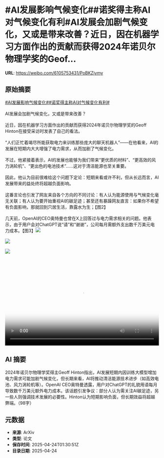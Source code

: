 # #AI发展影响气候变化##诺奖得主称AI对气候变化有利#AI发展会加剧气候变化，又或是带来改善？近日，因在机器学习方面作出的贡献而获得2024年诺贝尔物理学奖的Geof...

**URL**: https://weibo.com/6105753431/PoBKZjymy

## 原始摘要

<a href="https://m.weibo.cn/search?containerid=231522type%3D1%26t%3D10%26q%3D%23AI%E5%8F%91%E5%B1%95%E5%BD%B1%E5%93%8D%E6%B0%94%E5%80%99%E5%8F%98%E5%8C%96%23&amp;extparam=%23AI%E5%8F%91%E5%B1%95%E5%BD%B1%E5%93%8D%E6%B0%94%E5%80%99%E5%8F%98%E5%8C%96%23" data-hide=""><span class="surl-text">#AI发展影响气候变化#</span></a><a href="https://m.weibo.cn/search?containerid=231522type%3D1%26t%3D10%26q%3D%23%E8%AF%BA%E5%A5%96%E5%BE%97%E4%B8%BB%E7%A7%B0AI%E5%AF%B9%E6%B0%94%E5%80%99%E5%8F%98%E5%8C%96%E6%9C%89%E5%88%A9%23&amp;extparam=%23%E8%AF%BA%E5%A5%96%E5%BE%97%E4%B8%BB%E7%A7%B0AI%E5%AF%B9%E6%B0%94%E5%80%99%E5%8F%98%E5%8C%96%E6%9C%89%E5%88%A9%23" data-hide=""><span class="surl-text">#诺奖得主称AI对气候变化有利#</span></a><br><br>AI发展会加剧气候变化，又或是带来改善？<br><br>近日，因在机器学习方面作出的贡献而获得2024年诺贝尔物理学奖的Geoff Hinton在接受采访时发表了自己的看法。<br><br>“人们正忙着竭尽所能获取电力来训练那些庞大的聊天机器人”——在他看来，AI的发展在短期内大大增强了电力需求，从而加剧了气候变化。<br><br>不过，他紧接着表示，AI的发展也能够为我们带来“更优质的材料”、“更高效的风力涡轮机”、“更出色的电池技术”……这对于清洁能源也至关重要。<br><br>因此，他认为目前很难给这个问题下定论：短期来看或许不利，但从长远而言，AI发展带来的益处终将超越负面影响。<br><br>这番言论也引发了网友来自各个方向的不同讨论：有人认为能源使用与气候变化毫无关联；有人认为要开始重视AI的碳足迹；甚至还有暴躁网友直言：如果你不希望有负面影响，那就回到穴居生活，靠露水为生；【图2】<br><br>几天前，OpenAI的CEO奥特曼也曾在X上回答过与电力需求相关的问题。他表示，由于用户会对ChatGPT说“请”和“谢谢”，公司每月需额外支出数千万美元电力成本。【图3】<img style="" src="https://tvax2.sinaimg.cn/large/006Fd7o3ly1i0qvvxmezwj30k00k0gmc.jpg" referrerpolicy="no-referrer"><br><br><img style="" src="https://tvax2.sinaimg.cn/large/006Fd7o3gy1i0qvveyqoqj32fq35cu0y.jpg" referrerpolicy="no-referrer"><br><br><img style="" src="https://tvax3.sinaimg.cn/large/006Fd7o3gy1i0qvvfjrl8j30wg0ngdo7.jpg" referrerpolicy="no-referrer"><br><br><br clear="both"><div style="clear: both"></div><video controls="controls" poster="https://tvax2.sinaimg.cn/orj480/006Fd7o3ly1i0qvvxop64j30k00k0gmc.jpg" style="width: 100%"><source src="https://f.video.weibocdn.com/o0/ky3VnOrelx08nHs5bJ16010412007sFd0E010.mp4?label=mp4_720p&amp;template=720x720.24.0&amp;ori=0&amp;ps=1CwnkDw1GXwCQx&amp;Expires=1745461812&amp;ssig=MlRmAY%2F9V6&amp;KID=unistore,video"><source src="https://f.video.weibocdn.com/o0/khv3eYTPlx08nHs4YGys0104120040iv0E010.mp4?label=mp4_hd&amp;template=540x540.24.0&amp;ori=0&amp;ps=1CwnkDw1GXwCQx&amp;Expires=1745461812&amp;ssig=FrRvUF7Ybo&amp;KID=unistore,video"><source src="https://f.video.weibocdn.com/o0/1V12lWV7lx08nHs4NFu0010412002g1q0E010.mp4?label=mp4_ld&amp;template=360x360.24.0&amp;ori=0&amp;ps=1CwnkDw1GXwCQx&amp;Expires=1745461812&amp;ssig=KRj9OhHpf7&amp;KID=unistore,video"><p>视频无法显示，请前往<a href="https://video.weibo.com/show?fid=1034%3A5158649778077716" target="_blank" rel="noopener noreferrer">微博视频</a>观看。</p></video>

## AI 摘要

2024年诺贝尔物理学奖得主Geoff Hinton指出，AI发展短期内因训练大模型增加电力需求可能加剧气候变化，但长期来看，AI将推动清洁能源技术进步（如高效电池、风力涡轮机等）。OpenAI CEO奥特曼透露，用户对ChatGPT的礼貌用语每月导致数千万美元额外电力成本。该话题引发争议：部分人认为需关注AI碳足迹，另一些人则强调技术发展的必要性。Hinton认为短期影响负面，但长期效益将超越弊端。（98字）

## 元数据

- **来源**: ArXiv
- **类型**: 论文
- **保存时间**: 2025-04-24T01:30:51Z
- **目录日期**: 2025-04-24
